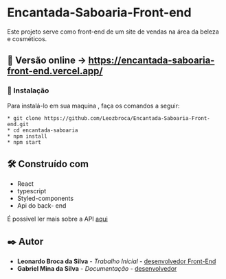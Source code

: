 # Encantada-Saboaria-Front-end

Este projeto serve como front-end de um site de vendas na área da beleza e cosméticos. 

## :rocket: Versão online -> https://encantada-saboaria-front-end.vercel.app/


### :wrench: Instalação

Para instalá-lo em sua maquina , faça os comandos a seguir:

```
* git clone https://github.com/Leozbroca/Encantada-Saboaria-Front-end.git
* cd encantada-saboaria
* npm install
* npm start
```


## 🛠️ Construído com

* React
* typescript
* Styled-components
* Api do back- end 

É possivel ler mais sobre a API [aqui](https://documenter.getpostman.com/view/24008527/2s93CPpXSw)

## :black_nib: Autor

* **Leonardo Broca da Silva** - *Trabalho Inicial* - [desenvolvedor Front-End]( https://github.com/Leozbroca)
* **Gabriel Mina da Silva** - *Documentação* - [desenvolvedor]( https://github.com/gabrielmina118)
